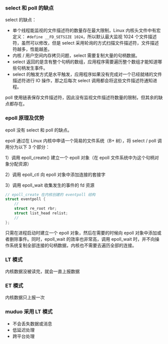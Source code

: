 ### select 和 poll 的缺点

select 的缺点：

- 单个线程能监视的文件描述符的数量存在最大限制，Linux 内核头文件中有宏定义： `#define __FD_SETSIZE 1024`，所以默认最大监视 1024 个文件描述符，虽然可以修改，但是 select 采用轮询的方式扫描文件描述符，文件描述符越多，性能越差。
- 内核 / 用户空间内存拷贝问题，select 需要复制大量的句柄数据。
- select 返回的是含有整个句柄的数组，应用程序需要遍历整个数组才能知道哪些句柄发生事件。
- select 的触发方式是水平触发，应用程序如果没有完成对一个已经就绪的文件描述符进行 IO 操作，那之后每次 select 调用都会将这些文件描述符通知进程。

poll 使用链表保存文件描述符，因此没有监视文件描述符数量的限制，但其余的缺点都存在。

### epoll 原理及优势

epoll 没有 select 和 poll 的缺点。

epoll 通过在 Linux 内核中申请一个简易的文件系统（B+ 树），将 select / poll 调用分为以下 3 个部分：

1）调用 epoll_create() 建立一个 epoll 对象（在 epoll 文件系统中为这个句柄对象分配资源）

2）调用 epoll_ctl 向 epoll 对象中添加连接的套接字

3）调用 epoll_wait 收集发生的事件的 fd 资源

```cpp
// epoll_create 在内核创建的 eventpoll 结构
struct eventpoll {
    //
    struct re_root rbr;
    struct list_head relist;
    //
};
```

只需在进程启动时建立一个 epoll 对象，然后在需要的时候向 epoll 对象中添加或者删除事件。同时，epoll_wait 的效率也非常高，调用 epoll_wait 时，并不向操作系统复制全部连接的句柄数据，内核也不需要去遍历全部的连接。

### LT 模式

内核数据没被读完，就会一直上报数据

### ET 模式

内核数据只上报一次

### muduo 采用 LT 模式

- 不会丢失数据或消息
- 低延迟处理
- 跨平台处理





















